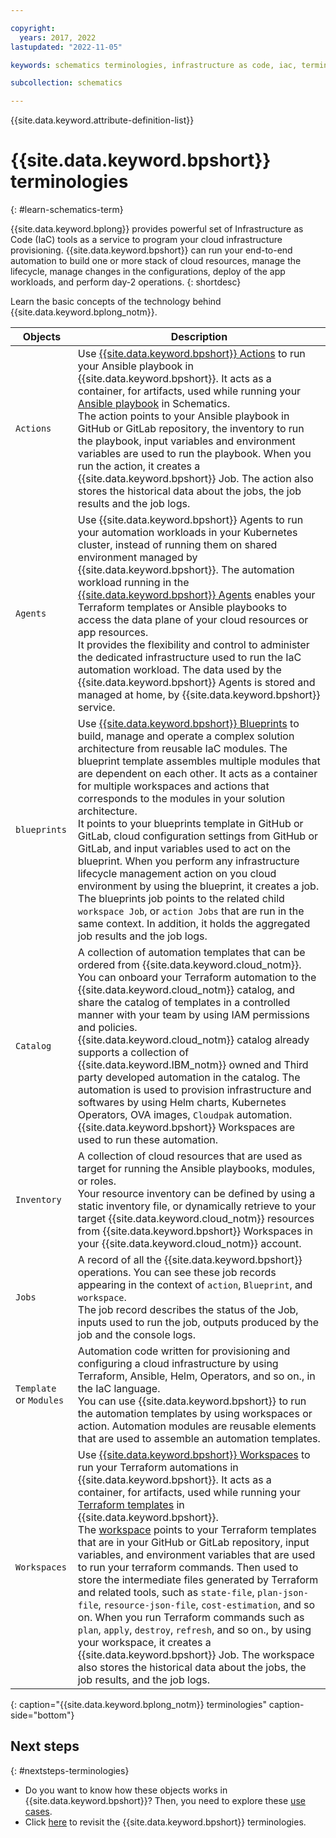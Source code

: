 ```yaml
---

copyright:
  years: 2017, 2022
lastupdated: "2022-11-05"

keywords: schematics terminologies, infrastructure as code, iac, terminologies, terminology 

subcollection: schematics

---
```


{{site.data.keyword.attribute-definition-list}}

# {{site.data.keyword.bpshort}} terminologies
{: #learn-schematics-term} 

{{site.data.keyword.bplong}} provides powerful set of Infrastructure as Code (IaC) tools as a service to program your cloud infrastructure provisioning. {{site.data.keyword.bpshort}} can run your end-to-end automation to build one or more stack of cloud resources, manage the lifecycle, manage changes in the configurations, deploy of the app workloads, and perform day-2 operations.
{: shortdesc}

Learn the basic concepts of the technology behind {{site.data.keyword.bplong_notm}}.

| Objects | Description |
| --- | --- |
| `Actions` | Use [{{site.data.keyword.bpshort}} Actions](/docs/schematics?topic=schematics-action-setup) to run your Ansible playbook in {{site.data.keyword.bpshort}}. It acts as a container, for artifacts, used while running your [Ansible playbook](/docs/schematics?topic=schematics-getting-started-ansible) in Schematics. </br> The action points to your Ansible playbook in GitHub or GitLab repository, the inventory to run the playbook, input variables and environment variables are used to run the playbook. When you run the action, it creates a {{site.data.keyword.bpshort}} Job. The action also stores the historical data about the jobs, the job results and the job logs. |
| `Agents`| Use {{site.data.keyword.bpshort}} Agents to run your automation workloads in your Kubernetes cluster, instead of running them on shared environment managed by {{site.data.keyword.bpshort}}. The automation workload running in the [{{site.data.keyword.bpshort}} Agents](/docs/schematics?topic=schematics-agents-intro) enables your Terraform templates or Ansible playbooks to access the data plane of your cloud resources or app resources.</br> It provides the flexibility and control to administer the dedicated infrastructure used to run the IaC automation workload. The data used by the {{site.data.keyword.bpshort}} Agents is stored and managed at home, by {{site.data.keyword.bpshort}} service. |
| `blueprints`| Use [{{site.data.keyword.bpshort}} Blueprints](/docs/schematics?topic=schematics-blueprint-intro) to build, manage and operate a complex solution architecture from reusable IaC modules. The blueprint template assembles multiple modules that are dependent on each other. It acts as a container for multiple workspaces and actions that corresponds to the modules in your solution architecture. </br> It points to your blueprints template in GitHub or GitLab, cloud configuration settings from GitHub or GitLab, and input variables used to act on the blueprint. When you perform any infrastructure lifecycle management action on you cloud environment by using the blueprint, it creates a job. The blueprints job points to the related child `workspace Job`, or `action Jobs` that are run in the same context. In addition, it holds the aggregated job results and the job logs. |
| `Catalog` | A collection of automation templates that can be ordered from {{site.data.keyword.cloud_notm}}. You can onboard your Terraform automation to the {{site.data.keyword.cloud_notm}} catalog, and share the catalog of templates in a controlled manner with your team by using IAM permissions and policies. </br>{{site.data.keyword.cloud_notm}} catalog already supports a collection of {{site.data.keyword.IBM_notm}} owned and Third party developed automation in the catalog. The automation is used to provision infrastructure and softwares by using Helm charts, Kubernetes Operators, OVA images, `Cloudpak` automation. {{site.data.keyword.bpshort}} Workspaces are used to run these automation.|
| `Inventory` | A collection of cloud resources that are used as target for running the Ansible playbooks, modules, or roles. </br> Your resource inventory can be defined by using a static inventory file, or dynamically retrieve to your target {{site.data.keyword.cloud_notm}} resources from {{site.data.keyword.bpshort}} Workspaces in your {{site.data.keyword.cloud_notm}} account.|
| `Jobs` | A record of all the {{site.data.keyword.bpshort}} operations. You can see these job records appearing in the context of `action`, `Blueprint`, and `workspace`. </br>The job record describes the status of the Job, inputs used to run the job, outputs produced by the job and the console logs.|
| `Template` or `Modules` | Automation code written for provisioning and configuring a cloud infrastructure by using Terraform, Ansible, Helm, Operators, and so on., in the IaC language. </br> You can use {{site.data.keyword.bpshort}} to run the automation templates by using workspaces or action. Automation modules are reusable elements that are used to assemble an automation templates. |
| `Workspaces` | Use [{{site.data.keyword.bpshort}} Workspaces](/docs/schematics?topic=schematics-workspace-setup) to run your Terraform automations in {{site.data.keyword.bpshort}}. It acts as a container, for artifacts, used while running your [Terraform templates](/docs/schematics?topic=schematics-create-tf-config) in {{site.data.keyword.bpshort}}. </br>The [workspace](/docs/schematics?topic=schematics-workspace-setup#create-workspace_ui) points to your Terraform templates that are in your GitHub or GitLab repository, input variables, and environment variables that are used to run your terraform commands. Then used to store the intermediate files generated by Terraform and related tools, such as `state-file`, `plan-json-file`, `resource-json-file`, `cost-estimation`, and so on. When you run Terraform commands such as `plan`, `apply`, `destroy`, `refresh`, and so on., by using your workspace, it creates a {{site.data.keyword.bpshort}} Job. The workspace also stores the historical data about the jobs, the job results, and the job logs. |
{: caption="{{site.data.keyword.bplong_notm}} terminologies" caption-side="bottom"}



## Next steps
{: #nextsteps-terminologies}

- Do you want to know how these objects works in {{site.data.keyword.bpshort}}? Then, you need to explore these [use cases](/docs/schematics?topic=schematics-how-it-works).
- Click [here](/docs/schematics?topic=schematics-learn-schematics-term) to revisit the {{site.data.keyword.bpshort}} terminologies.
